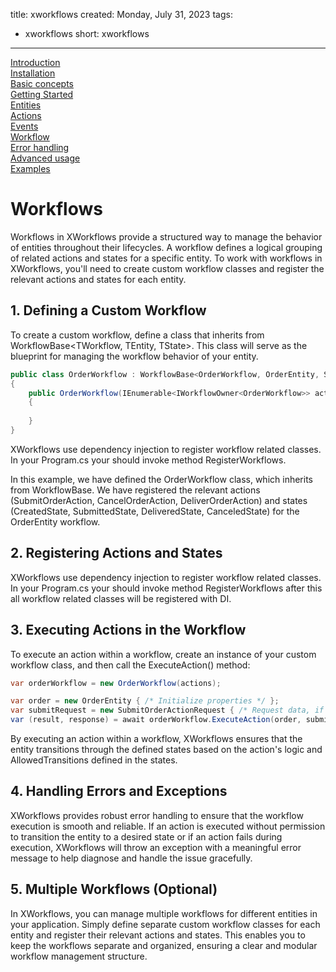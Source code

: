 title: xworkflows
created: Monday, July 31, 2023
tags:
  - xworkflows
short: xworkflows
---
<a href="index.html">Introduction</a><br>
<a href="installation.html">Installation</a><br>
<a href="basic.html">Basic concepts</a><br>
<a href="starting.html">Getting Started</a><br>
<a href="entities.html">Entities</a><br>
<a href="actions.html">Actions</a><br>
<a href="events.html">Events</a><br>
<a href="workflow.html">Workflow</a><br>
<a href="errors.html">Error handling</a><br>
<a href="advanced.html">Advanced usage</a><br>
<a href="examples.html">Examples</a><br>

# Workflows
Workflows in XWorkflows provide a structured way to manage the behavior of entities throughout their lifecycles. A workflow defines a logical grouping of related actions and states for a specific entity. To work with workflows in XWorkflows, you'll need to create custom workflow classes and register the relevant actions and states for each entity.

## 1. Defining a Custom Workflow
To create a custom workflow, define a class that inherits from WorkflowBase<TWorkflow, TEntity, TState>. This class will serve as the blueprint for managing the workflow behavior of your entity.

```csharp
public class OrderWorkflow : WorkflowBase<OrderWorkflow, OrderEntity, State>
{
    public OrderWorkflow(IEnumerable<IWorkflowOwner<OrderWorkflow>> actions) : base(actions)
    {
        
    }
}
```
XWorkflows use dependency injection to register workflow related classes. In your Program.cs your should invoke method RegisterWorkflows.

In this example, we have defined the OrderWorkflow class, which inherits from WorkflowBase. We have registered the relevant actions (SubmitOrderAction, CancelOrderAction, DeliverOrderAction) and states (CreatedState, SubmittedState, DeliveredState, CanceledState) for the OrderEntity workflow.

## 2. Registering Actions and States
XWorkflows use dependency injection to register workflow related classes. In your Program.cs your should invoke method RegisterWorkflows after this all workflow related classes will be registered with DI.

## 3. Executing Actions in the Workflow
To execute an action within a workflow, create an instance of your custom workflow class, and then call the ExecuteAction() method:

```csharp
var orderWorkflow = new OrderWorkflow(actions);

var order = new OrderEntity { /* Initialize properties */ };
var submitRequest = new SubmitOrderActionRequest { /* Request data, if needed */ };
var (result, response) = await orderWorkflow.ExecuteAction(order, submitRequest);
```
By executing an action within a workflow, XWorkflows ensures that the entity transitions through the defined states based on the action's logic and AllowedTransitions defined in the states.

## 4. Handling Errors and Exceptions
XWorkflows provides robust error handling to ensure that the workflow execution is smooth and reliable. If an action is executed without permission to transition the entity to a desired state or if an action fails during execution, XWorkflows will throw an exception with a meaningful error message to help diagnose and handle the issue gracefully.

## 5. Multiple Workflows (Optional)
In XWorkflows, you can manage multiple workflows for different entities in your application. Simply define separate custom workflow classes for each entity and register their relevant actions and states. This enables you to keep the workflows separate and organized, ensuring a clear and modular workflow management structure.